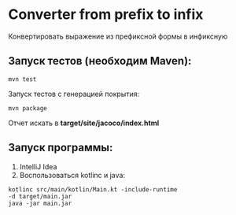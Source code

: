 # Converter from prefix to infix  
Конвертировать выражение из префиксной формы в инфиксную  
## Запуск тестов (необходим Maven):
```
mvn test
```
Запуск тестов с генерацией покрытия:
```
mvn package
```
Отчет искать в __target/site/jacoco/index.html__
## Запуск программы:
1. IntelliJ Idea
2. Воспользоваться kotlinc и java:
```
kotlinc src/main/kotlin/Main.kt -include-runtime 
-d target/main.jar
java -jar main.jar
```